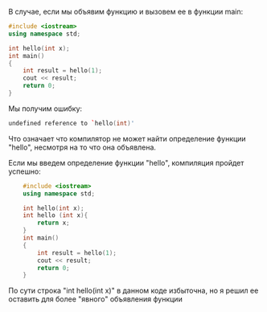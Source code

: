 В случае, если мы объявим функцию и вызовем ее в функции main:
```cpp
#include <iostream>
using namespace std;

int hello(int x);
int main()
{
    int result = hello(1);
    cout << result;
    return 0;
}
```
Мы получим ошибку: 
```cpp
undefined reference to `hello(int)'
```
Что означает что компилятор не может найти определение функции "hello", несмотря на то что она объявлена.

Если мы введем определение функции "hello", компиляция пройдет успешно:
```cpp
    #include <iostream>
    using namespace std;

    int hello(int x);
    int hello (int x){    
        return x;
    }
    int main()
    {
        int result = hello(1);
        cout << result;
        return 0;
    }
```
По сути строка "int hello(int x)" в данном коде избыточна, но я решил ее оставить для более "явного" объявления функции


